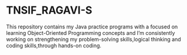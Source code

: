 # TNSIF_RAGAVI-S

This repository contains my Java practice programs with a focused on learning Object-Oriented Programming concepts and
I’m consistently working on strengthening my problem-solving skills,logical thinking and coding skills,through hands-on coding.
